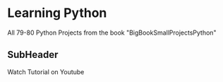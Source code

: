 # Learning Python

All 79-80 Python Projects from the book "BigBookSmallProjectsPython"



## SubHeader

Watch Tutorial on Youtube